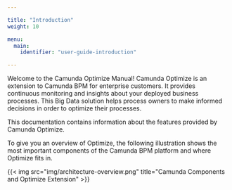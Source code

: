 ```yaml
---

title: "Introduction"
weight: 10

menu:
  main:
    identifier: "user-guide-introduction"

---
```



Welcome to the Camunda Optimize Manual! Camunda Optimize is an extension to Camunda BPM for enterprise customers. It provides continuous monitoring and insights about your deployed business processes. This Big Data solution helps process owners to make informed decisions in order to optimize their processes.

This documentation contains information about the features provided by Camunda Optimize.

To give you an overview of Optimize, the following illustration shows the most important components of the Camunda BPM platform and where Optimize fits in.

{{< img src="img/architecture-overview.png" title="Camunda Components and Optimize Extension" >}}

